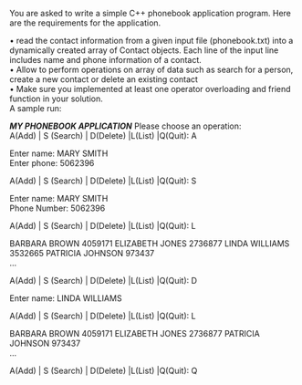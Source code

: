 You	are	asked	to	write	a	simple	C++	phonebook	application	program.	Here	are	the	requirements	for	the	application.

  • read	the	contact	information	from	a	given	input	file	(phonebook.txt)	into	a	dynamically	created	array	of	Contact	objects.	Each	line	of	the	input	line	includes	name	and	phone	information	of	a	contact.	
  • Allow	to	perform	operations	on	array	of	data	such	as	search	for	a	person,	create	a	new	contact	or	delete	an	existing	contact		
  • Make	sure	you	implemented	at	least	one	operator	overloading	and	friend	function	in	your	solution.	 	
A	sample	run:	 	 

***MY	PHONEBOOK	APPLICATION***	Please	choose	an	operation:	
A(Add)	|	S	(Search)	|	D(Delete)	|L(List)	|Q(Quit):	A	

Enter	name:	MARY	SMITH		
Enter	phone:	5062396	

A(Add)	|	S	(Search)	|	D(Delete)	|L(List)	|Q(Quit):	S	

Enter	name:	MARY	SMITH	
Phone	Number:	5062396	 	 

A(Add)	|	S	(Search)	|	D(Delete)	|L(List)	|Q(Quit):	L	

BARBARA	BROWN	4059171	
ELIZABETH	JONES	2736877	
LINDA	WILLIAMS	3532665	
PATRICIA	JOHNSON	973437	
…	 	 

A(Add)	|	S	(Search)	|	D(Delete)	|L(List)	|Q(Quit):	D	

Enter	name:	LINDA	WILLIAMS	 	 

A(Add)	|	S	(Search)	|	D(Delete)	|L(List)	|Q(Quit):	L	

BARBARA	BROWN	4059171	
ELIZABETH	JONES	2736877	
PATRICIA	JOHNSON	973437	
…	

A(Add)	|	S	(Search)	|	D(Delete)	|L(List)	|Q(Quit):	Q	
